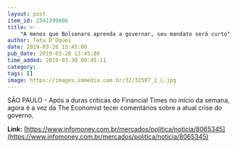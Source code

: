 ```yaml
---
layout: post
item_id: 2541399806
title: >-
    "A menos que Bolsonaro aprenda a governar, seu mandato será curto", diz Economist
author: Tatu D'Oquei
date: 2019-03-28 13:45:00
pub_date: 2019-03-28 13:45:00
time_added: 2019-03-30 09:45:11
category: 
tags: []
image: https://images.immedia.com.br/32/32507_2_L.jpg
---
```


SÃO PAULO - Após a duras críticas do Financial Times no início da semana, agora é a vez da The Economist tecer comentários sobre a atual crise do governo.

**Link:** [https://www.infomoney.com.br/mercados/politica/noticia/8065345](https://www.infomoney.com.br/mercados/politica/noticia/8065345)

